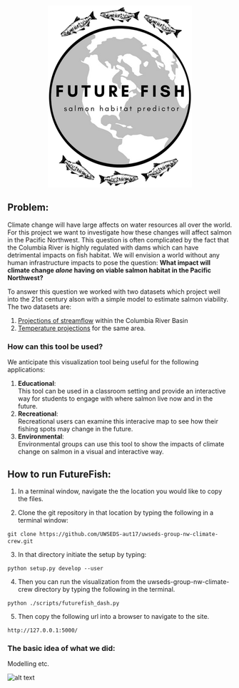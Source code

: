 <p align="center">
  <img src="https://github.com/UWSEDS-aut17/uwseds-group-nw-climate-crew/blob/Katie/futurefish/resources/images/logo_3.png">
</p>

## Problem:
Climate change will have large affects on water resources all over the world. For this project we want to investigate how these changes will affect salmon in the Pacific Northwest. This question is often complicated by the fact that the Columbia River is highly regulated with dams which can have detrimental impacts on fish habitat. We will envision a world without any human infrastructure impacts to pose the question: __What impact will climate change _alone_ having on viable salmon habitat in the Pacific Northwest?__

To answer this question we worked with two datasets which project well into the 21st century alson with a simple model to estimate salmon viability. The two datasets are:
1. [Projections of streamflow](http://hydro.washington.edu/CRCC/) within the Columbia River Basin
2. [Temperature projections](https://www.fs.fed.us/rm/boise/AWAE/projects/NorWeST.html) for the same area.

### How can this tool be used?
We anticipate this visualization tool being useful for the following applications: 
1. __Educational__:  
    This tool can be used in a classroom setting and provide an interactive way for students to engage with where salmon live now and in the future.
2. __Recreational__:  
    Recreational users can examine this interacive map to see how their fishing spots may change in the future.
3. __Environmental__:  
    Environmental groups can use this tool to show the impacts of climate change on salmon in a visual and interactive way. 


## How to run FutureFish: 
1. In a terminal window, navigate the the location you would like to copy the files. 

2. Clone the git repository in that location by typing the following in a terminal window: 
~~~~
git clone https://github.com/UWSEDS-aut17/uwseds-group-nw-climate-crew.git
~~~~

3. In that directory initiate the setup by typing: 
~~~~
python setup.py develop --user
~~~~

4. Then you can run the visualization from the uwseds-group-nw-climate-crew directory by typing the following in the terminal. 
~~~~
python ./scripts/futurefish_dash.py
~~~~

5. Then copy the following url into a browser to navigate to the site. 
~~~~
http://127.0.0.1:5000/ 
~~~~

### The basic idea of what we did: 
Modelling etc. 



![alt text](http://hydro.washington.edu/CRCC/assets/img/CRBaerial.jpg)

